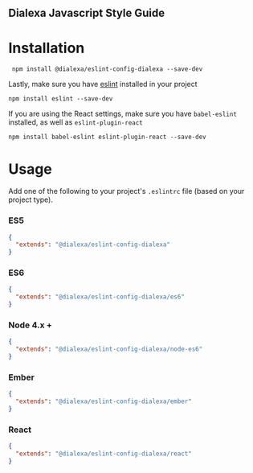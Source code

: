 Dialexa Javascript Style Guide
---

# Installation

```
 npm install @dialexa/eslint-config-dialexa --save-dev
```

Lastly, make sure you have [eslint](http://eslint.org) installed in your project

```
npm install eslint --save-dev
```

If you are using the React settings, make sure you have `babel-eslint` installed, as well as `eslint-plugin-react`

```
npm install babel-eslint eslint-plugin-react --save-dev
```

# Usage

Add one of the following to your project's `.eslintrc` file (based on your project type).

### ES5

```json
{
  "extends": "@dialexa/eslint-config-dialexa"
}
```

### ES6

```json
{
  "extends": "@dialexa/eslint-config-dialexa/es6"
}
```

### Node 4.x +

```json
{
  "extends": "@dialexa/eslint-config-dialexa/node-es6"
}
```

### Ember
```json
{
  "extends": "@dialexa/eslint-config-dialexa/ember"
}
```

### React
```json
{
  "extends": "@dialexa/eslint-config-dialexa/react"
}
```
